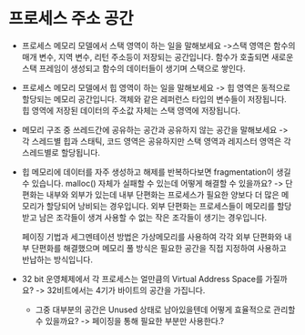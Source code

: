 # 프로세스 주소 공간

- 프로세스 메모리 모델에서 스택 영역이 하는 일을 말해보세요
->스택 영역은 함수의 매개 변수, 지역 변수, 리턴 주소등이 저장되는 공간입니다. 함수가 호출되면 새로운 스택 프레임이 생성되고 함수의 데이터들이 생기며 스택으로 쌓인다.
- 프로세스 메모리 모델에서 힙 영역이 하는 일을 말해보세요
-> 힙 영역은 동적으로 할당되는 메모리 공간입니다. 객체와 같은 레퍼런스 타입의 변수들이 저장됩니다. 힙 영역에 저장된 데이터의 주소값 자체는 스택 영역에 저장됩니다.
- 메모리 구조 중 쓰레드간에 공유하는 공간과 공유하지 않는 공간을 말해보세요
-> 각 스레드별 힙과 스태틱, 코드 영역은 공유하지만 스택 영역과 레지스터 영역은 각 스레드별로 할당됩니다.
- 힙 메모리에 데이터를 자주 생성하고 해제를 반복하다보면 fragmentation이 생길 수 있습니다. malloc() 자체가 실패할 수 있는데 어떻게 해결할 수 있을까요?
-> 단편화는 내부와 외부가 있는데 내부 단편화는 프로세스가 필요한 양보다 더 많은 메모리가 할당되어 낭비되는 경우입니다.
외부 단편화는 프로세스들이 메모리를 할당받고 남은 조각들이 생겨 사용할 수 없는 작은 조각들이 생기는 경우입니다.
    
    페이징 기법과 세그멘테이션 방법은 가상메모리를 사용하여 각각 외부 단편화와 내부 단편화를 해결했으며 메모리 풀 방식은 필요한 공간을 직접 지정하여 사용하고 반납하는 방식입니다.
    
- 32 bit 운영체제에서 각 프로세스는 얼만큼의 Virtual Address Space를 가질까요?
-> 32비트에서는 4기가 바이트의 공간을 가집니다.
    - 그중 대부분의 공간은 Unused 상태로 남아있을텐데 어떻게 효율적으로 관리할 수 있을까요?
    -> 페이징을 통해 필요한 부분만 사용한다.?